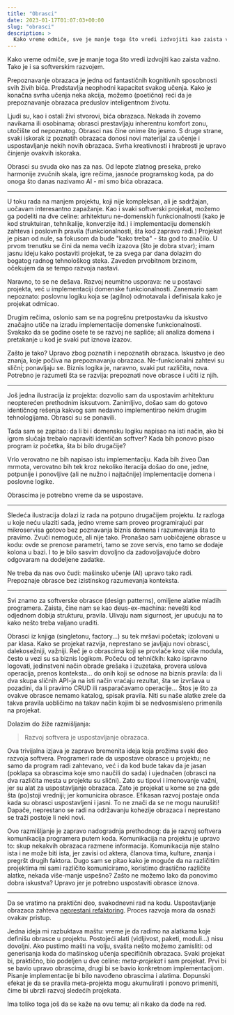 ```yaml
---
title: "Obrasci"
date: 2023-01-17T01:07:03+00:00
slug: "obrasci"
description: >
  Kako vreme odmiče, sve je manje toga što vredi izdvojiti kao zaista važno. Tako je i sa softverskim razvojem.
---
```


Kako vreme odmiče, sve je manje toga što vredi izdvojiti kao zaista važno. Tako je i sa softverskim razvojem.

Prepoznavanje obrazaca je jedna od fantastičnih kognitivnih sposobnosti svih živih bića. Predstavlja neophodni kapacitet svakog učenja. Kako je konačna svrha učenja neka akcija, možemo (poetično) reći da je prepoznavanje obrazaca preduslov inteligentnom životu.

Ljudi su, kao i ostali živi stvorovi, bića obrazaca. Nekada ih zovemo navikama ili osobinama; obrasci prestavljaju inherentnu komfort zonu, utočište od nepoznatog. Obrasci nas čine onime što jesmo. S druge strane, svaki iskorak iz poznatih obrazaca donosi novi materijal za učenje i uspostavljanje nekih novih obrazaca. Svrha kreativnosti i hrabrosti je upravo činjenje ovakvih iskoraka.

Obrasci su svuda oko nas za nas. Od lepote zlatnog preseka, preko harmonije zvučnih skala, igre rečima, jasnoće programskog koda, pa do onoga što danas nazivamo AI - mi smo bića obrazaca.

----

U toku rada na manjem projektu, koji nije kompleksan, ali je sadržajan, uočavam interesantno zapažanje. Kao i svaki softverski projekat, možemo ga podeliti na dve celine: arhitekturu ne-domenskih funkcionalnosti (kako je kod struktuiran, tehnikalije, konverzije itd.) i implementaciju domenskih zahteva i poslovnih pravila (funkcionalnosti, šta kod zapravo radi.) Projekat je pisan od nule, sa fokusom da bude "kako treba" - šta god to značilo. U prvom trenutku se čini da nema većih izazova (što je dobra stvar); imam jasnu ideju kako postaviti projekat, te za svega par dana dolazim do bogatog radnog tehnološkog steka. Zaveden prvobitnom brzinom, očekujem da se tempo razvoja nastavi.

Naravno, to se ne dešava. Razvoj neumitno usporava: ne u postavci projekta, već u implementaciji domenske funkcionalnosti. Zanemario sam nepoznato: poslovnu logiku koja se (agilno) odmotavala i definisala kako je projekat odmicao.

Drugim rečima, oslonio sam se na pogrešnu pretpostavku da iskustvo značajno utiče na izradu implementacije domenske funkcionalnosti. Svakako da se godine osete te se razvoj ne sapliće; ali analiza domena i pretakanje u kod je svaki put iznova izazov.

Zašto je tako? Upravo zbog poznatih i nepoznatih obrazaca. Iskustvo je deo znanja, koje počiva na prepoznavanju obrazaca. Ne-funkcionalni zahtevi su slični; ponavljaju se. Biznis logika je, naravno, svaki put različita, nova. Potrebno je razumeti šta se razvija: prepoznati nove obrasce i učiti iz njih.

----

Još jedna ilustracija iz projekta: dozvolio sam da uspostavim arhitekturu neopterećen prethodnim isksutvom. Zanimljivo, došao sam do gotovo identičnog rešenja kakvog sam nedavno implementirao nekim drugim tehnologijama. Obrasci su se ponavili.

Tada sam se zapitao: da li bi i domensku logiku napisao na isti način, ako bi igrom slučaja trebalo napraviti identičan softver? Kada bih ponovo pisao program iz početka, šta bi bilo drugačije?

Vrlo verovatno ne bih napisao istu implementaciju. Kada bih živeo Dan mrmota, verovatno bih tek kroz nekoliko iteracija došao do one, jedne, potpunije i ponovljive (ali ne nužno i najtačnije) implementacije domena i poslovne logike.

Obrascima je potrebno vreme da se uspostave.

----

Sledeća ilustracija dolazi iz rada na potpuno drugačijem projektu. Iz razloga u koje neću ulaziti sada, jedno vreme sam proveo programirajući par mikroservisa gotovo bez poznavanja biznis domena i razumevanja šta to pravimo. Zvuči nemoguće, ali nije tako. Pronašao sam uobičajene obrasce u kodu: ovde se prenose parametri, tamo se zove servis, eno tamo se dodaje kolona u bazi. I to je bilo sasvim dovoljno da zadovoljavajuće dobro odgovaram na dodeljene zadatke.

Ne treba da nas ovo čudi: mašinsko učenje (AI) upravo tako radi. Prepoznaje obrasce bez izistinskog razumevanja konteksta.

----

Svi znamo za softverske obrasce (design patterns), omiljene alatke mladih programera. Zaista, čine nam se kao deus-ex-machina: nevešti kod odjednom dobija strukturu, pravila. Ulivaju nam sigurnost, jer upućuju na to kako nešto treba valjano uraditi.

Obrasci iz knjiga (singletonu, factory...) su tek mršavi početak; izolovani u par klasa. Kako se projekat razvija, neprestano se javljaju novi obrasci, dalekosežniji, važniji. Reč je o obrascima koji se provlače kroz više modula, često u vezi su sa biznis logikom. Počeću od tehničkih: kako ispravno logovati, jedinstveni način obrade grešaka i izuzetaka, provera uslova operacija, prenos konteksta... do onih koji se odnose na biznis pravila: da li dva skupa sličnih API-ja na isti način vraćaju rezultat, šta se izvršava u pozadini, da li pravimo CRUD ili rasparačavamo operacije... Štos je što za ovakve obrasce nemamo katalog, spisak pravila. Niti su naše alatke zrele da takva pravila uobličimo na takav način kojim bi se nedvosmisleno primenila na projekat.

Dolazim do žiže razmišljanja:

> Razvoj softvera je uspostavljanje obrazaca.

Ova trivijalna izjava je zapravo bremenita ideja koja prožima svaki deo razvoja softvera. Programeri rade da uspostave obrasce u projektu; ne samo da program radi zahtevano, već i da kod bude takav da je jasan (poklapa sa obrascima koje smo naučili do sada) i ujednačen (obrasci na dva različita mesta u projektu su slični). Zato su tipovi i imenovanje važni, jer su alat za uspostavljanje obrazaca. Zato je projekat u kome se zna gde šta (po)stoji vredniji; jer komunicira obrasce. Efikasan razvoj postaje onda kada su obrasci uspostavljeni i jasni. To ne znači da se ne mogu naurušiti! Dapače, neprestano se radi na održavanju kohezije obrazaca i neprestano se traži postoje li neki novi.

Ovo razmišljanje je zapravo nadogradnja prethodnog: da je razvoj softvera komunikacija programera putem koda. Komunikacija na projektu je upravo to: skup nekakvih obrazaca razmene informacija. Komunikacija nije stalno ista i ne može biti ista, jer zavisi od aktera, članova tima, kulture, znanja i pregršt drugih faktora. Dugo sam se pitao kako je moguće da na različitim projektima mi sami različito komuniciramo, koristimo drastično različite alatke, nekada više-manje uspešno? Zašto ne možemo lako da ponovimo dobra iskustva? Upravo jer je potrebno uspostaviti obrasce iznova.

----

Da se vratimo na praktični deo, svakodnevni rad na kodu. Uspostavljanje obrazaca zahteva [neprestani refaktoring](https://oblac.rs/refactoring-enabled-development-aka-red/). Proces razvoja mora da osnaži ovakav pristup.

Jedna ideja mi razbuktava maštu: vreme je da radimo na alatkama koje definišu obrasce u projektu. Postojeći alati (vidljivost, paketi, moduli...) nisu dovoljni. Ako pustimo mašti na volju, svašta nešto možemo zamisliti: od generisanja koda do mašinskog učenja specifičnih obrazaca. Svaki projekat bi, praktično, bio podeljen u dve celine: _meta-projekat_ i sam projekat. Prvi bi se bavio upravo obrascima, drugi bi se bavio konkretnom implementacijom. Pisanje implementacije bi bilo navođeno obrascima i alatima. Dopunski efekat je da se pravila meta-projekta mogu akumulirati i ponovo primeniti, čime bi ubrzli razvoj sledećih projekata.

Ima toliko toga još da se kaže na ovu temu; ali nikako da dođe na red.
